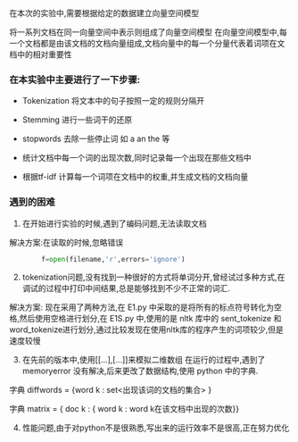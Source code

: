 在本次的实验中,需要根据给定的数据建立向量空间模型

将一系列文档在同一向量空间中表示则组成了向量空间模型
在向量空间模型中,每一个文档都是由该文档的文档向量组成,文档向量中的每一个分量代表着词项在文档中的相对重要性

### 在本实验中主要进行了一下步骤:

* Tokenization 将文本中的句子按照一定的规则分隔开
* Stemming 进行一些词干的还原
* stopwords 去除一些停止词 如 a an the 等
* 统计文档中每一个词的出现次数,同时记录每一个出现在那些文档中

* 根据tf-idf 计算每一个词项在文档中的权重,并生成文档的文档向量

### 遇到的困难

1. 在开始进行实验的时候,遇到了编码问题,无法读取文档

解决方案:在读取的时候,忽略错误
```python
        f=open(filename,'r',errors='ignore')
```

2. tokenization问题,没有找到一种很好的方式将单词分开,曾经试过多种方式,在调试的过程中打印中间结果,总是能够找到不少不正常的词汇.

解决方案: 现在采用了两种方法,在 E1.py 中采取的是将所有的标点符号转化为空格,然后使用空格进行划分,在 E1S.py 中,使用的是 nltk 库中的 sent_tokenize 和 word_tokenize进行划分,通过比较发现在使用nltk库的程序产生的词项较少,但是速度较慢

3. 在先前的版本中,使用[[...],[...]]来模拟二维数组
在运行的过程中,遇到了memoryerror 没有解决,后来更改了数据结构,使用 python 中的字典.

字典 diffwords = {word k : set<出现该词的文档的集合> }

字典 matrix = { doc k : { word k : word k在该文档中出现的次数}}

4. 性能问题,由于对python不是很熟悉,写出来的运行效率不是很高,正在努力优化